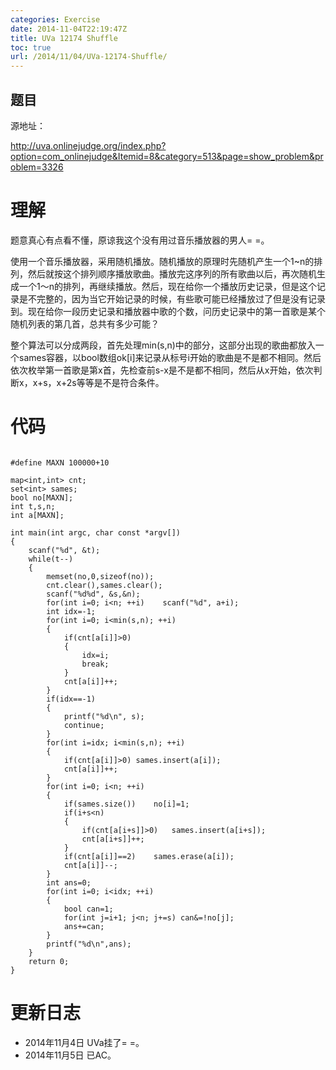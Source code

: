 ```yaml
---
categories: Exercise
date: 2014-11-04T22:19:47Z
title: UVa 12174 Shuffle
toc: true
url: /2014/11/04/UVa-12174-Shuffle/
---
```


## 题目
源地址：

http://uva.onlinejudge.org/index.php?option=com_onlinejudge&Itemid=8&category=513&page=show_problem&problem=3326

# 理解
题意真心有点看不懂，原谅我这个没有用过音乐播放器的男人= =。

>
使用一个音乐播放器，采用随机播放。随机播放的原理时先随机产生一个1~n的排列，然后就按这个排列顺序播放歌曲。播放完这序列的所有歌曲以后，再次随机生成一个1～n的排列，再继续播放。然后，现在给你一个播放历史记录，但是这个记录是不完整的，因为当它开始记录的时候，有些歌可能已经播放过了但是没有记录到。现在给你一段历史记录和播放器中歌的个数，问历史记录中的第一首歌是某个随机列表的第几首，总共有多少可能？

整个算法可以分成两段，首先处理min(s,n)中的部分，这部分出现的歌曲都放入一个sames容器，以bool数组ok[i]来记录从标号i开始的歌曲是不是都不相同。然后依次枚举第一首歌是第x首，先检查前s-x是不是都不相同，然后从x开始，依次判断x，x+s，x+2s等等是不是符合条件。

<!--more-->

# 代码

```

#define MAXN 100000+10

map<int,int> cnt;
set<int> sames;
bool no[MAXN];
int t,s,n;
int a[MAXN];

int main(int argc, char const *argv[])
{
    scanf("%d", &t);
    while(t--)
    {
        memset(no,0,sizeof(no));
        cnt.clear(),sames.clear();
        scanf("%d%d", &s,&n);
        for(int i=0; i<n; ++i)    scanf("%d", a+i);
        int idx=-1;
        for(int i=0; i<min(s,n); ++i)
        {
            if(cnt[a[i]]>0)
            {
                idx=i;
                break;
            }
            cnt[a[i]]++;
        }
        if(idx==-1)
        {
            printf("%d\n", s);
            continue;
        }
        for(int i=idx; i<min(s,n); ++i)
        {
            if(cnt[a[i]]>0) sames.insert(a[i]);
            cnt[a[i]]++;
        }
        for(int i=0; i<n; ++i)
        {
            if(sames.size())    no[i]=1;
            if(i+s<n)
            {
                if(cnt[a[i+s]]>0)   sames.insert(a[i+s]);
                cnt[a[i+s]]++;
            }
            if(cnt[a[i]]==2)    sames.erase(a[i]);
            cnt[a[i]]--;
        }
        int ans=0;
        for(int i=0; i<idx; ++i)
        {
            bool can=1;
            for(int j=i+1; j<n; j+=s) can&=!no[j];
            ans+=can;
        }
        printf("%d\n",ans);
    }
    return 0;
}

```

# 更新日志
- 2014年11月4日 UVa挂了= =。
- 2014年11月5日 已AC。